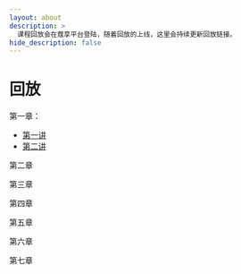 ```yaml
---
layout: about
description: >
  课程回放会在蔻享平台登陆，随着回放的上线，这里会持续更新回放链接。
hide_description: false
---
```


# 回放

第一章：
* [第一讲](./)
* [第二讲](./)

第二章

第三章

第四章

第五章

第六章

第七章